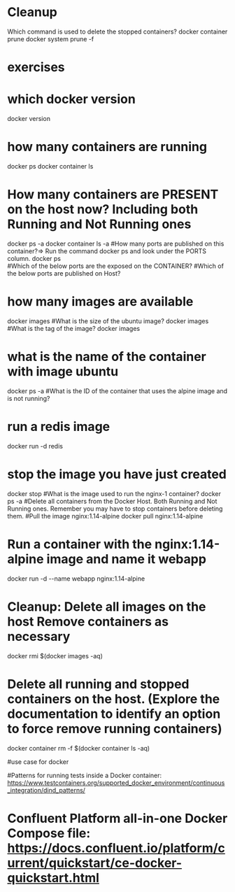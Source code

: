 
# Cleanup 
Which command is used to delete the stopped containers?
docker container prune
docker system prune -f




# exercises
# which docker version
docker version
# how many containers are running
docker ps 
docker container ls
# How many containers are PRESENT on the host now? Including both Running and Not Running ones
docker ps  -a
docker container ls -a
#How many ports are published on this container?=> Run the command docker ps and look under the PORTS column.
docker ps  
#Which of the below ports are the exposed on the CONTAINER?
#Which of the below ports are published on Host?



# how many images are available
docker images
#What is the size of the ubuntu image?
docker images 
#What is the tag of the image?
docker images 
# what is the name of the container with image ubuntu
docker ps  -a
#What is the ID of the container that uses the alpine image and is not running?
# run a redis image
docker run -d redis
# stop the image you have just created
docker stop <container-id> 
#What is the image used to run the nginx-1 container?
docker ps  -a
#Delete all containers from the Docker Host. Both Running and Not Running ones. Remember you may have to stop containers before deleting them.
 #Pull the image nginx:1.14-alpine
docker pull nginx:1.14-alpine
# Run a container with the nginx:1.14-alpine image and name it webapp
docker run -d --name webapp nginx:1.14-alpine
# Cleanup: Delete all images on the host Remove containers as necessary
docker rmi $(docker images -aq)

#  Delete all running and stopped containers on the host. (Explore the documentation to identify an option to force remove running containers)
docker container rm -f $(docker container ls -aq)


#use case for docker

#Patterns for running tests inside a Docker container: https://www.testcontainers.org/supported_docker_environment/continuous_integration/dind_patterns/
# Confluent Platform all-in-one Docker Compose file: https://docs.confluent.io/platform/current/quickstart/ce-docker-quickstart.html